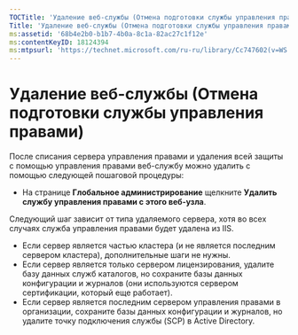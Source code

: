 ```yaml
---
TOCTitle: 'Удаление веб-службы (Отмена подготовки службы управления правами)'
Title: 'Удаление веб-службы (Отмена подготовки службы управления правами)'
ms:assetid: '68b4e2b0-b1b7-4b0a-8c1a-82ac27c1f12e'
ms:contentKeyID: 18124394
ms:mtpsurl: 'https://technet.microsoft.com/ru-ru/library/Cc747602(v=WS.10)'
---
```


Удаление веб-службы (Отмена подготовки службы управления правами)
=================================================================

После списания сервера управления правами и удаления всей защиты с помощью управления правами веб-службу можно удалить с помощью следующей пошаговой процедуры:

-   На странице **Глобальное администрирование** щелкните **Удалить службу управления правами с этого веб-узла**.

Следующий шаг зависит от типа удаляемого сервера, хотя во всех случаях служба управления правами будет удалена из IIS.

-   Если сервер является частью кластера (и не является последним сервером кластера), дополнительные шаги не нужны.
-   Если сервер является только сервером лицензирования, удалите базу данных служб каталогов, но сохраните базы данных конфигурации и журналов (они используются сервером сертификации, который еще работает).
-   Если сервер является последним сервером управления правами в организации, сохраните базы данных конфигурации и журналов, но удалите точку подключения службы (SCP) в Active Directory.

